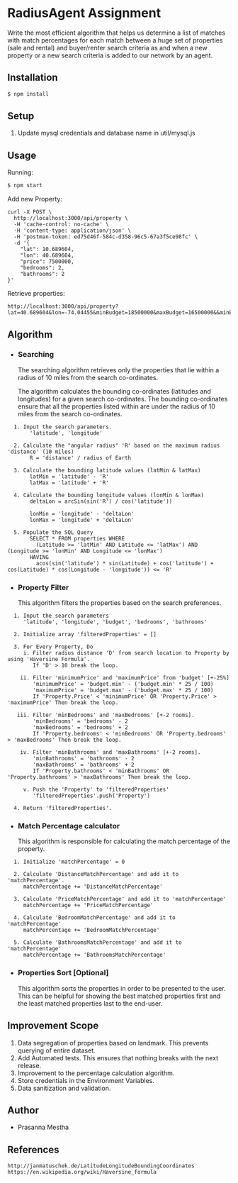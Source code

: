 # RadiusAgent Assignment

Write the most efficient algorithm that helps us determine a list of matches with match percentages for each match between a huge set of properties (sale and rental) and buyer/renter search criteria as and when a new property or a new search criteria is added to our network by an agent.

## Installation

```bash
$ npm install
```

## Setup
1. Update mysql credentials and database name in util/mysql.js

## Usage

Running:
```bash
$ npm start
```
Add new Property:
```
curl -X POST \
  http://localhost:3000/api/property \
  -H 'cache-control: no-cache' \
  -H 'content-type: application/json' \
  -H 'postman-token: ed75d46f-584c-d358-96c5-67a3f5ce98fc' \
  -d '{
	"lat": 10.689604,
	"lon": 40.689604,
	"price": 7500000,
	"bedrooms": 2,
	"bathrooms": 2
}'
```

Retrieve properties:
```
http://localhost:3000/api/property?lat=40.689604&lon=-74.04455&minBudget=18500000&maxBudget=16500000&&minBathrooms=4&maxBathrooms=6&maxBedrooms=6
```


## Algorithm
* ### Searching
    The searching algorithm retrieves only the properties that lie within a radius of 10 miles from the search co-ordinates.

    The algorithm calculates the bounding co-ordinates (latitudes and longitudes) for a given search co-ordinates. The bounding co-ordinates ensure that all the properties listed within are under the radius of 10 miles from the search co-ordinates.
```
  1. Input the search parameters.
       'latitude', 'longitude'

  2. Calculate the "angular radius" 'R' based on the maximum radius 'distance' (10 miles)
       R = 'distance' / radius of Earth

  3. Calculate the bounding latitude values (latMin & latMax)
       latMin = 'latitude' - 'R'
       latMax = 'latitude' + 'R'

  4. Calculate the bounding longitude values (lonMin & lonMax)
       deltaLon = arcSin(sin('R') / cos('latitude'))

       lonMin = 'longitude' - 'deltaLon'
       lonMax = 'longitude' + 'deltaLon'

  5. Populate the SQL Query
       SELECT * FROM properties WHERE
         (Latitude >= 'latMin' AND Latitude <= 'latMax') AND (Longitude >= 'lonMin' AND Longitude <= 'lonMax')
       HAVING
         acos(sin('latitude') * sin(Latitude) + cos('latitude') + cos(Latitude) * cos(Longitude - 'longitude')) <= 'R'

```

* ### Property Filter
    This algorithm filters the properties based on the search preferences.
```
  1. Input the search parameters
     'latitude', 'longitude', 'budget', 'bedrooms', 'bathrooms'

  2. Initialize array 'filteredProperties' = []

  3. For Every Property, Do
     i. Filter radius distance 'D' from search location to Property by using 'Haversine Formula'.
        If 'D' > 10 break the loop.

    ii. Filter 'minimumPrice' and 'maximumPrice' from 'budget' [+-25%]
        'minimumPrice' = 'budget.min' - ('budget.min' * 25 / 100)
        'maximumPrice' = 'budget.max' - ('budget.max' * 25 / 100)
        If 'Property.Price' < 'minimumPrice' OR 'Property.Price' > 'maximumPrice' Then break the loop.

   iii. Filter 'minBedrooms' and 'maxBedrooms' [+-2 rooms].
        'minBedrooms' = 'bedrooms' - 2
        'maxBedrooms' = 'bedrooms' + 2
        If 'Property.bedrooms' < 'minBedrooms' OR 'Property.bedrooms' > 'maxBedrooms' Then break the loop.

    iv. Filter 'minBathrooms' and 'maxBathrooms' [+-2 rooms].
        'minBathrooms' = 'bathrooms' - 2
        'maxBathrooms' = 'bathrooms' + 2
        If 'Property.bathrooms' < 'minBathrooms' OR 'Property.bathrooms' > 'maxBathrooms' Then break the loop.

     v. Push the 'Property' to 'filteredProperties'
        'filteredProperties'.push('Property')

  4. Return 'filteredProperties'.

```

* ### Match Percentage calculator
    This algorithm is responsible for calculating the match percentage of the property.
```
  1. Initialize 'matchPercentage' = 0

  2. Calculate 'DistanceMatchPercentage' and add it to 'matchPercentage'.
     matchPercentage += 'DistanceMatchPercentage'

  3. Calculate 'PriceMatchPercentage' and add it to 'matchPercentage'
     matchPercentage += 'PriceMatchPercentage'

  4. Calculate 'BedroomMatchPercentage' and add it to 'matchPercentage'
     matchPercentage += 'BedroomMatchPercentage'

  5. Calculate 'BathroomsMatchPercentage' and add it to 'matchPercentage'
     matchPercentage += 'BathroomsMatchPercentage'
```

* ### Properties Sort [Optional]
    This algorithm sorts the properties in order to be presented to the user. This can be helpful for showing the best matched properties first and the least matched properties last to the end-user.


## Improvement Scope
1. Data segregation of properties based on landmark. This prevents querying of entire dataset.
2. Add Automated tests. This ensures that nothing breaks with the next release.
3. Improvement to the percentage calculation algorithm.
4. Store credentials in the Environment Variables.
5. Data sanitization and validation.

## Author
* Prasanna Mestha

## References
```
http://janmatuschek.de/LatitudeLongitudeBoundingCoordinates
https://en.wikipedia.org/wiki/Haversine_formula
```
